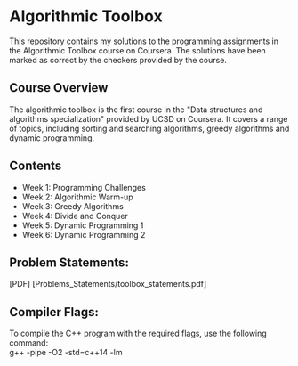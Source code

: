# Algorithmic Toolbox

This repository contains my solutions to the programming assignments in the Algorithmic Toolbox course on Coursera. The solutions have been marked as correct by the checkers provided by the course.

## Course Overview

The algorithmic toolbox is the first course in the "Data structures and algorithms specialization" provided by UCSD on Coursera. It covers a range of topics, including sorting and searching algorithms, greedy algorithms and dynamic programming.

## Contents

* Week 1: Programming Challenges
* Week 2: Algorithmic Warm-up
* Week 3: Greedy Algorithms
* Week 4: Divide and Conquer
* Week 5: Dynamic Programming 1
* Week 6: Dynamic Programming 2

## Problem Statements:

[PDF] [Problems_Statements/toolbox_statements.pdf]

## Compiler Flags:

To compile the C++ program with the required flags, use the following command:  
g++ -pipe -O2 -std=c++14 <filename> -lm

